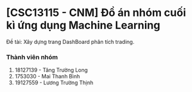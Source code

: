 # [CSC13115 - CNM] Đồ án nhóm cuối kì ứng dụng Machine Learning
Đề tài: Xây dựng trang DashBoard phân tích trading.

### Thành viên nhóm
1. 18127139 - Tăng Trường Long
2. 1753030 - Mai Thanh Bình
3. 19127559 - Lương Trường Thịnh
